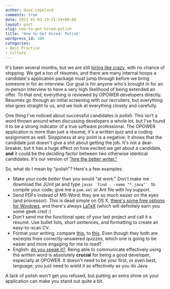 ```yaml
---
author: dave.copeland
comments: true
date: 2011-01-03 19:51:54+00:00
layout: post
slug: how-to-get-hired-polish
title: 'How to Get Hired: Polish'
wordpress_id: 386
categories:
- Best Practice
- Culture
---
```



It's been several months, but we are still [hiring like crazy](http://www.opowerjobs.com), with no chance of stopping.  We get a ton of résumés, and there are many internal hoops a candidate's application package must jump through before we bring someone in for an interview.  Our goal is for anyone who's brought in for an in-person interview to have a very high likelihood of being extended an offer.  To that end, everything is reviewed by OPOWER developers directly.  Résumés go through an initial screening with our recruiters, but everything else goes straight to us, and we look at everything closely and carefully.

One thing I've noticed about successful candidates is _polish_.  This isn't a word thrown around when discussing developers a whole lot, but I've found it to be a strong indicator of a true software professional.  The OPOWER application is more than just a résumé; it's a written quiz and a coding assignment as well. Sloppiness at any point is a negative; it shows that the candidate just doesn't give a shit about getting the job.  It's not a deal-breaker, but it has a huge effect on how excited we get about a candidate, **and** it could be the deciding factor between two otherwise identical candidates.  It's our version of ["hire the better writer."](http://gettingreal.37signals.com/ch08_Wordsmiths.php)

So, what do I mean by "polish"?  Here's a few examples:

  * Make your code _better_ than you would "at work."  Don't make me download the JUnit jar and type ``javac `find . -name "*.java"` `` to compile your code; give me a `pom.xml` or Ant file with Ivy support.
  * Send PDFs instead of MS-Word; they are so much easier on the eyes (and processor).  This is dead simple on OS X, [there's some free options for Windows](http://www.cutepdf.com/products/cutepdf/writer.asp), and there's always [LaTeX](http://www.latex-project.org/) (which will definitely earn you some geek cred :)
  * Don't send me the functional spec of your last project and call it a résumé.  Use bullet lists, short sentences, and formatting to create an easy-to-scan CV.
  * Format your writing; compare [this](/img/sloppy.jpg), to [this](/img/polished.jpg).  Even though they both are excerpts from correctly-answered quizzes, which one is going to be easier and more engaging for me to read?
  * English: [do you speak it?](http://www.imdb.com/title/tt0110912/quotes).  Being able to communicate effectively using the written word is absolutely **crucial** for being a good developer, especially at OPOWER.  It doesn't need to be your first, or even best, language; you just need to wield it as effectively as you do Java

A lack of polish won't get you refused, but putting an extra shine on your application can make you stand out quite a bit.
